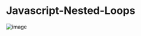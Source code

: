 # Javascript-Nested-Loops
![image](https://user-images.githubusercontent.com/76932074/189513557-4fb840da-97e5-47bf-80a3-016ea7128877.png)
